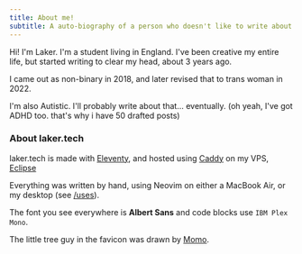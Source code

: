 ```yaml
---
title: About me!
subtitle: A auto-biography of a person who doesn't like to write about herself.
---
```

Hi! I'm Laker. I'm a student living in England.
I've been creative my entire life, but started writing to clear my head, about 3 years ago.

I came out as non-binary in 2018, and later revised that to trans woman in 2022.

I'm also Autistic. I'll probably write about that... eventually. (oh yeah, I've got ADHD too. that's why i have 50 drafted posts)

### About laker.tech

laker.tech is made with [Eleventy](https://11ty.dev), and hosted using [Caddy](https://caddyserver.com) on my VPS, [Eclipse](https://eclipse.laker.tech)

Everything was written by hand, using Neovim on either a MacBook Air, or my desktop (see [/uses](/uses)).

The font you see everywhere is **Albert Sans** and code blocks use `IBM Plex Mono`.

The little tree guy in the favicon was drawn by [Momo](https://heyheymomo.com).